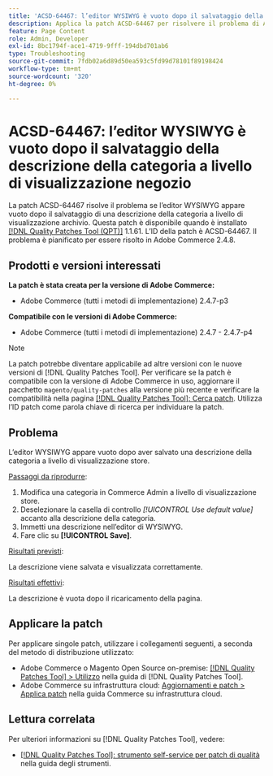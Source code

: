 ```yaml
---
title: 'ACSD-64467: l’editor WYSIWYG è vuoto dopo il salvataggio della descrizione della categoria a livello di visualizzazione negozio'
description: Applica la patch ACSD-64467 per risolvere il problema di Adobe Commerce, in cui l’editor WYSIWYG appare vuoto dopo il salvataggio di una descrizione della categoria a livello di visualizzazione archivio.
feature: Page Content
role: Admin, Developer
exl-id: 8bc1794f-ace1-4719-9fff-194dbd701ab6
type: Troubleshooting
source-git-commit: 7fdb02a6d89d50ea593c5fd99d78101f89198424
workflow-type: tm+mt
source-wordcount: '320'
ht-degree: 0%

---
```


# ACSD-64467: l’editor WYSIWYG è vuoto dopo il salvataggio della descrizione della categoria a livello di visualizzazione negozio

La patch ACSD-64467 risolve il problema se l’editor WYSIWYG appare vuoto dopo il salvataggio di una descrizione della categoria a livello di visualizzazione archivio. Questa patch è disponibile quando è installato [[!DNL Quality Patches Tool (QPT)]](/help/tools/quality-patches-tool/quality-patches-tool-to-self-serve-quality-patches.md) 1.1.61. L’ID della patch è ACSD-64467. Il problema è pianificato per essere risolto in Adobe Commerce 2.4.8.

## Prodotti e versioni interessati

**La patch è stata creata per la versione di Adobe Commerce:**

* Adobe Commerce (tutti i metodi di implementazione) 2.4.7-p3

**Compatibile con le versioni di Adobe Commerce:**

* Adobe Commerce (tutti i metodi di implementazione) 2.4.7 - 2.4.7-p4

>[!NOTE]
>
>La patch potrebbe diventare applicabile ad altre versioni con le nuove versioni di [!DNL Quality Patches Tool]. Per verificare se la patch è compatibile con la versione di Adobe Commerce in uso, aggiornare il pacchetto `magento/quality-patches` alla versione più recente e verificare la compatibilità nella pagina [[!DNL Quality Patches Tool]: Cerca patch](https://experienceleague.adobe.com/tools/commerce-quality-patches/index.html?lang=it). Utilizza l’ID patch come parola chiave di ricerca per individuare la patch.

## Problema

L’editor WYSIWYG appare vuoto dopo aver salvato una descrizione della categoria a livello di visualizzazione store.

<u>Passaggi da riprodurre</u>:

1. Modifica una categoria in Commerce Admin a livello di visualizzazione store.
1. Deselezionare la casella di controllo *[!UICONTROL Use default value]* accanto alla descrizione della categoria.
1. Immetti una descrizione nell’editor di WYSIWYG.
1. Fare clic su **[!UICONTROL Save]**.

<u>Risultati previsti</u>:

La descrizione viene salvata e visualizzata correttamente.

<u>Risultati effettivi</u>:

La descrizione è vuota dopo il ricaricamento della pagina.

## Applicare la patch

Per applicare singole patch, utilizzare i collegamenti seguenti, a seconda del metodo di distribuzione utilizzato:

* Adobe Commerce o Magento Open Source on-premise: [[!DNL Quality Patches Tool] > Utilizzo](/help/tools/quality-patches-tool/usage.md) nella guida di [!DNL Quality Patches Tool].
* Adobe Commerce su infrastruttura cloud: [Aggiornamenti e patch > Applica patch](https://experienceleague.adobe.com/docs/commerce-cloud-service/user-guide/develop/upgrade/apply-patches.html?lang=it) nella guida Commerce su infrastruttura cloud.

## Lettura correlata

Per ulteriori informazioni su [!DNL Quality Patches Tool], vedere:

* [[!DNL Quality Patches Tool]: strumento self-service per patch di qualità](/help/tools/quality-patches-tool/quality-patches-tool-to-self-serve-quality-patches.md) nella guida degli strumenti.
